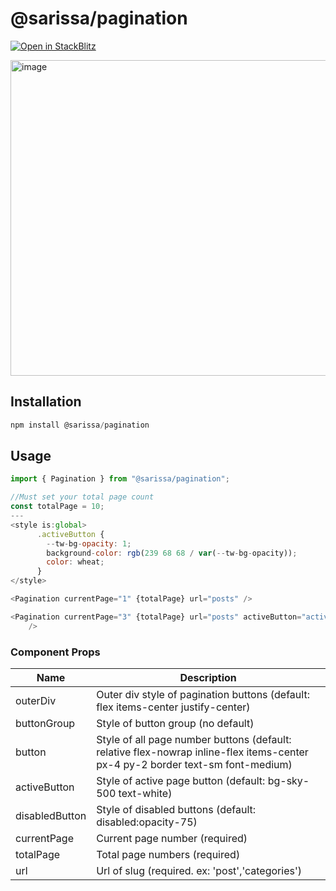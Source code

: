 # @sarissa/pagination

<a href="https://stackblitz.com/github/iozcelik/SarissaPagination" rel="nofollow"><img src="https://user-images.githubusercontent.com/10682780/163113951-9e30911b-bc57-4cbe-a837-f59053cf0355.svg" alt="Open in StackBlitz" data-canonical-src="https://developer.stackblitz.com/img/open_in_stackblitz.svg" style="max-width: 100%;"></a>

<img width="505" alt="image" src="https://user-images.githubusercontent.com/10682780/162905825-223f3257-c2a9-494d-bc56-ddcb075ec2f4.png">

## Installation
```js
npm install @sarissa/pagination
```


## Usage
```js
import { Pagination } from "@sarissa/pagination";

//Must set your total page count
const totalPage = 10;
---
<style is:global>
      .activeButton {
        --tw-bg-opacity: 1;
        background-color: rgb(239 68 68 / var(--tw-bg-opacity));
        color: wheat;
      }
</style>

<Pagination currentPage="1" {totalPage} url="posts" />

<Pagination currentPage="3" {totalPage} url="posts" activeButton="activeButton"
    />
```

### Component Props

Name | Description
--- | --- 
outerDiv | Outer div style of pagination buttons (default: flex items-center justify-center)
buttonGroup | Style of button group (no default)
button | Style of all page number buttons (default: relative flex-nowrap inline-flex items-center px-4 py-2 border text-sm font-medium)
activeButton | Style of active page button (default: bg-sky-500 text-white)
disabledButton | Style of disabled buttons (default: disabled:opacity-75)
currentPage | Current page number (required)
totalPage | Total page numbers (required)
url | Url of slug (required. ex: 'post','categories')
